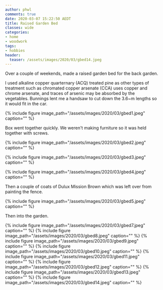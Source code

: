 ```yaml
---
author: phwl
comments: true
date: 2020-03-07 15:22:50 AEDT
title: Raised Garden Bed
classes: wide
categories:
- home
- woodwork
tags:
- hobbies
header:
  teaser: /assets/images/2020/03/gbed14.jpeg
---
```


Over a couple of weekends, made a raised garden bed for the back garden. 

<!-- more -->
I used alkaline copper quarternary (ACQ) treated pine as other types
of treatment such as chromated copper arsenate (CCA) uses copper
and chrome arsenate, and traces of arsenic may be absorbed by the
vegetables. Bunnings lent me a handsaw to cut down the 3.6~m lengths 
so it would fit in the car.

{% include figure image_path="/assets/images/2020/03/gbed1.jpeg" caption="" %}

Box went together quickly.
We weren't making furniture so it was held together with screws.

{% include figure image_path="/assets/images/2020/03/gbed2.jpeg" caption="" %}

{% include figure image_path="/assets/images/2020/03/gbed3.jpeg" caption="" %}

{% include figure image_path="/assets/images/2020/03/gbed4.jpeg" caption="" %}

Then a couple of coats of Dulux Mission Brown which was left over from 
painting the fence.

{% include figure image_path="/assets/images/2020/03/gbed5.jpeg" caption="" %}

Then into the garden.

{% include figure image_path="/assets/images/2020/03/gbed7.jpeg" caption="" %}
{% include figure image_path="/assets/images/2020/03/gbed8.jpeg" caption="" %}
{% include figure image_path="/assets/images/2020/03/gbed9.jpeg" caption="" %}
{% include figure image_path="/assets/images/2020/03/gbed10.jpeg" caption="" %}
{% include figure image_path="/assets/images/2020/03/gbed11.jpeg" caption="" %}
{% include figure image_path="/assets/images/2020/03/gbed12.jpeg" caption="" %}
{% include figure image_path="/assets/images/2020/03/gbed13.jpeg" caption="" %}
{% include figure image_path="/assets/images/2020/03/gbed14.jpeg" caption="" %}
